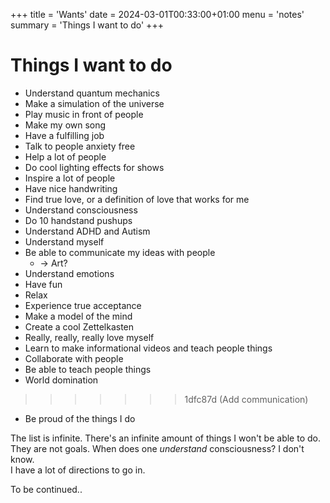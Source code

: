 +++
title = 'Wants'
date = 2024-03-01T00:33:00+01:00
menu = 'notes'
summary = 'Things I want to do'
+++

# Things I want to do

- Understand quantum mechanics
- Make a simulation of the universe
- Play music in front of people
- Make my own song
- Have a fulfilling job
- Talk to people anxiety free
- Help a lot of people
- Do cool lighting effects for shows
- Inspire a lot of people
- Have nice handwriting
- Find true love, or a definition of love that works for me
- Understand consciousness
- Do 10 handstand pushups
- Understand ADHD and Autism
- Understand myself
- Be able to communicate my ideas with people
  - -> Art?
- Understand emotions
- Have fun
- Relax
- Experience true acceptance
- Make a model of the mind
- Create a cool Zettelkasten
- Really, really, really love myself
- Learn to make informational videos and teach people things
- Collaborate with people
- Be able to teach people things
- World domination
>>>>>>> 1dfc87d (Add communication)
- Be proud of the things I do

The list is infinite. There's an infinite amount of things I won't be able to do.  
They are not goals. When does one *understand* consciousness? I don't know.  
I have a lot of directions to go in.

To be continued..
